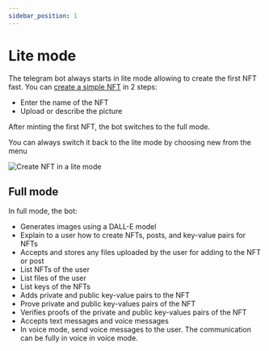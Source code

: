 ```yaml
---
sidebar_position: 1
---
```


# Lite mode

The telegram bot always starts in lite mode allowing to create the first NFT fast.
You can [create a simple NFT](https://t.me/minanft_bot?start) in 2 steps:

- Enter the name of the NFT
- Upload or describe the picture

After minting the first NFT, the bot switches to the full mode.

You can always switch it back to the lite mode by choosing new from the menu

![Create NFT in a lite mode](/screenshots/bot/lite.png)

## Full mode

In full mode, the bot:

- Generates images using a DALL-E model
- Explain to a user how to create NFTs, posts, and key-value pairs for NFTs
- Accepts and stores any files uploaded by the user for adding to the NFT or post
- List NFTs of the user
- List files of the user
- List keys of the NFTs
- Adds private and public key-value pairs to the NFT
- Prove private and public key-values pairs of the NFT
- Verifies proofs of the private and public key-values pairs of the NFT
- Accepts text messages and voice messages
- In voice mode, send voice messages to the user. The communication can be fully in voice in voice mode.

